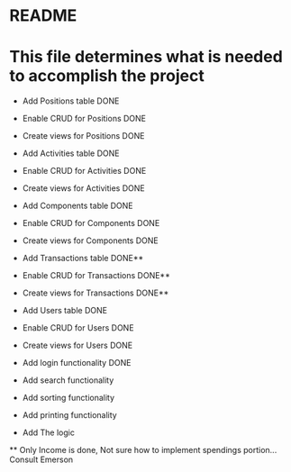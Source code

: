 # README
# This file determines what is needed to accomplish the project

* Add Positions table DONE

* Enable CRUD for Positions DONE

* Create views for Positions DONE

* Add Activities table DONE

* Enable CRUD for Activities DONE

* Create views for Activities DONE

* Add Components table DONE

* Enable CRUD for Components DONE

* Create views for Components DONE

* Add Transactions table DONE**

* Enable CRUD for Transactions DONE**

* Create views for Transactions DONE**

* Add Users table DONE

* Enable CRUD for Users DONE

* Create views for Users DONE

* Add login functionality DONE

* Add search functionality

* Add sorting functionality

* Add printing functionality

* Add The logic

** Only Income is done, Not sure how to implement spendings portion... Consult Emerson